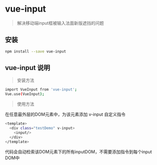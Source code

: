 # vue-input

> 解决移动端input框被输入法面新版遮挡的问题

## 安装

``` bash
npm install --save vue-input
```
## vue-input 说明

> 安装方法

``` bash
import VueInput from 'vue-input';
Vue.use(VueInput);
```

> 使用方法

在任意最外层的DOM元素中，为该元素添加 v-input 自定义指令
``` bash
<template>
  <div class="testDemo" v-input>
    <input/>
  </div>
</template>
```

代码会自动检索该DOM元素下的所有inputDOM，不需要添加指令到每个input DOM中
